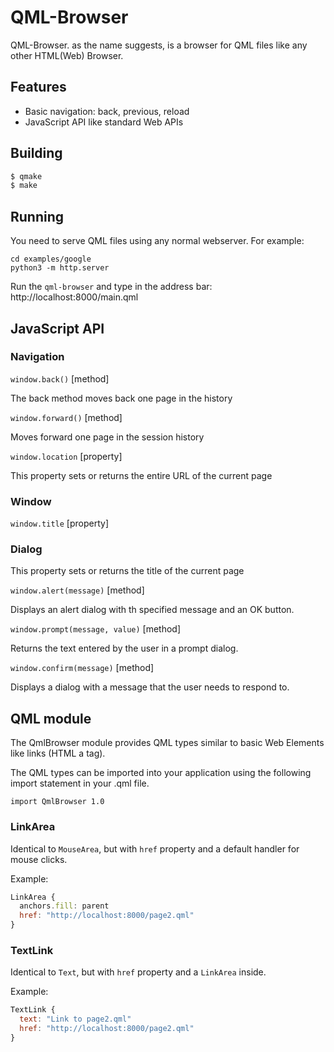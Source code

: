 # QML-Browser

QML-Browser. as the name suggests, is a browser for QML files like any other HTML(Web) Browser.

## Features

* Basic navigation: back, previous, reload
* JavaScript API like standard Web APIs

## Building

```sh
$ qmake
$ make
```

## Running

You need to serve QML files using any normal webserver. For example:

```
cd examples/google
python3 -m http.server
```

Run the `qml-browser` and type in the address bar: http://localhost:8000/main.qml

## JavaScript API

### Navigation

`window.back()`  [method]

The back method moves back one page in the history

`window.forward()` [method]

Moves forward one page in the session history

`window.location` [property]

This property sets or returns the entire URL of the current page

### Window

`window.title` [property]

### Dialog

This property sets or returns the title of the current page

`window.alert(message)` [method]

Displays an alert dialog with th specified message and an OK button.

`window.prompt(message, value)` [method]

Returns the text entered by the user in a prompt dialog.

`window.confirm(message)` [method]

Displays a dialog with a message that the user needs to respond to.

## QML module

The QmlBrowser module provides QML types similar to basic Web Elements like links (HTML a tag).

The QML types can be imported into your application using the following import statement in your .qml file.

`import QmlBrowser 1.0`

### LinkArea

Identical to `MouseArea`, but with `href` property and a default handler for mouse clicks.

Example:

```qml
LinkArea {
  anchors.fill: parent
  href: "http://localhost:8000/page2.qml"
}
```

### TextLink

Identical to `Text`, but with `href` property and a `LinkArea` inside.

Example:

```qml
TextLink {
  text: "Link to page2.qml"
  href: "http://localhost:8000/page2.qml"
}
```
